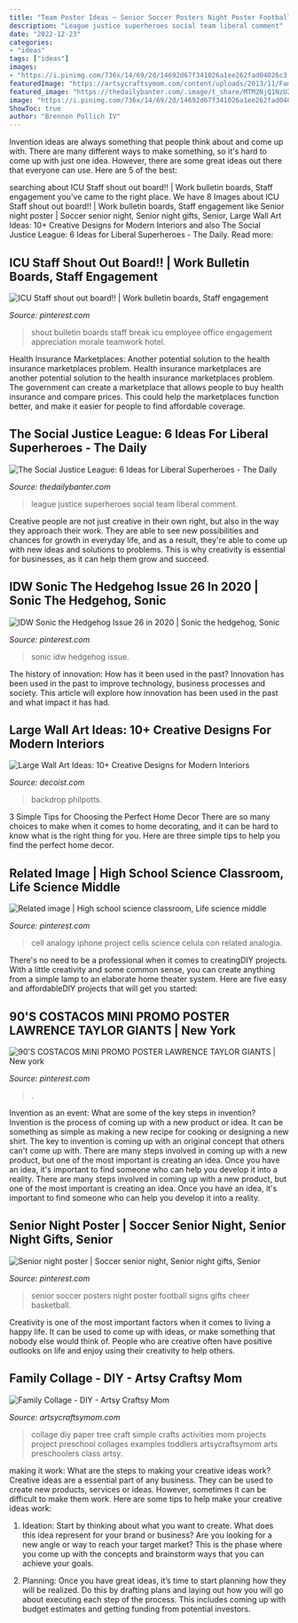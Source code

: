 ```yaml
---
title: "Team Poster Ideas ~ Senior Soccer Posters Night Poster Football Signs Gifts Cheer Basketball"
description: "League justice superheroes social team liberal comment"
date: "2022-12-23"
categories:
- "ideas"
tags: ["ideas"]
images:
- "https://i.pinimg.com/736x/14/69/2d/14692d67f341026a1ee262fad04026c3.jpg"
featuredImage: "https://artsycraftsymom.com/content/uploads/2013/11/Family-Collage-DIY-Craft.jpg"
featured_image: "https://thedailybanter.com/.image/t_share/MTM2NjQ1NzU2NDk2NDU1MjY1/team-justice-league.jpg"
image: "https://i.pinimg.com/736x/14/69/2d/14692d67f341026a1ee262fad04026c3.jpg"
ShowToc: true
author: "Brennon Pollich IV"
---
```



Invention ideas are always something that people think about and come up with. There are many different ways to make something, so it's hard to come up with just one idea. However, there are some great ideas out there that everyone can use. Here are 5 of the best: 

	

		
searching about ICU Staff shout out board!! | Work bulletin boards, Staff engagement you've came to the right place. We have 8 Images about ICU Staff shout out board!! | Work bulletin boards, Staff engagement like Senior night poster | Soccer senior night, Senior night gifts, Senior, Large Wall Art Ideas: 10+ Creative Designs for Modern Interiors and also The Social Justice League: 6 Ideas for Liberal Superheroes - The Daily. Read more:
		
    
## ICU Staff Shout Out Board!! | Work Bulletin Boards, Staff Engagement

<img loading=lazy src="https://i.pinimg.com/736x/a2/53/77/a253775817cc9e963c2223940b8daffa--shout-out.jpg" onerror="this.onerror=null;this.src='https://tse4.mm.bing.net/th?id=OIP.06TT_ZKT6KXgl71VxvtB_QHaFj&amp;pid=15.1';" alt="ICU Staff shout out board!! | Work bulletin boards, Staff engagement">

_Source: pinterest.com_

>shout bulletin boards staff break icu employee office engagement appreciation morale teamwork hotel. 

	

Health Insurance Marketplaces: Another potential solution to the health insurance marketplaces problem.
Health insurance marketplaces are another potential solution to the health insurance marketplaces problem. The government can create a marketplace that allows people to buy health insurance and compare prices. This could help the marketplaces function better, and make it easier for people to find affordable coverage.

    
## The Social Justice League: 6 Ideas For Liberal Superheroes - The Daily

<img loading=lazy src="https://thedailybanter.com/.image/t_share/MTM2NjQ1NzU2NDk2NDU1MjY1/team-justice-league.jpg" onerror="this.onerror=null;this.src='https://tse2.mm.bing.net/th?id=OIP.6rz-rqfDab0P0XOtCff9OwHaFj&amp;pid=15.1';" alt="The Social Justice League: 6 Ideas for Liberal Superheroes - The Daily">

_Source: thedailybanter.com_

>league justice superheroes social team liberal comment. 

	

Creative people are not just creative in their own right, but also in the way they approach their work. They are able to see new possibilities and chances for growth in everyday life, and as a result, they're able to come up with new ideas and solutions to problems. This is why creativity is essential for businesses, as it can help them grow and succeed.

    
## IDW Sonic The Hedgehog Issue 26 In 2020 | Sonic The Hedgehog, Sonic

<img loading=lazy src="https://i.pinimg.com/736x/3e/84/b0/3e84b0d490af876f6ef92f46651133a9.jpg" onerror="this.onerror=null;this.src='https://tse1.mm.bing.net/th?id=OIP.vjwq9Mh2HskLtWOcvgIMVwHaJ3&amp;pid=15.1';" alt="IDW Sonic the Hedgehog Issue 26 in 2020 | Sonic the hedgehog, Sonic">

_Source: pinterest.com_

>sonic idw hedgehog issue. 

	

The history of innovation: How has it been used in the past?
Innovation has been used in the past to improve technology, business processes and society. This article will explore how innovation has been used in the past and what impact it has had.

    
## Large Wall Art Ideas: 10+ Creative Designs For Modern Interiors

<img loading=lazy src="https://cdn.decoist.com/wp-content/uploads/2013/11/Single-large-canvas-to-fill-up-the-backdrop.jpg" onerror="this.onerror=null;this.src='https://tse3.mm.bing.net/th?id=OIP.ksVJtB8D8BINcG1We8cc-QHaIs&amp;pid=15.1';" alt="Large Wall Art Ideas: 10+ Creative Designs for Modern Interiors">

_Source: decoist.com_

>backdrop philpotts. 

	

3 Simple Tips for Choosing the Perfect Home Decor
There are so many choices to make when it comes to home decorating, and it can be hard to know what is the right thing for you. Here are three simple tips to help you find the perfect home decor.

    
## Related Image | High School Science Classroom, Life Science Middle

<img loading=lazy src="https://i.pinimg.com/736x/14/69/2d/14692d67f341026a1ee262fad04026c3.jpg" onerror="this.onerror=null;this.src='https://tse2.mm.bing.net/th?id=OIP.WYrd50G66dqyRAeEDIxw3QHaJ3&amp;pid=15.1';" alt="Related image | High school science classroom, Life science middle">

_Source: pinterest.com_

>cell analogy iphone project cells science celula con related analogia. 

	

There's no need to be a professional when it comes to creatingDIY projects. With a little creativity and some common sense, you can create anything from a simple lamp to an elaborate home theater system. Here are five easy and affordableDIY projects that will get you started: 

    
## 90&#039;S COSTACOS MINI PROMO POSTER LAWRENCE TAYLOR GIANTS | New York

<img loading=lazy src="https://i.pinimg.com/736x/31/fc/48/31fc485d8139fe079976c0a3df59922c--giants-football-football-players.jpg" onerror="this.onerror=null;this.src='https://tse3.mm.bing.net/th?id=OIP.AZ45_DiY3s7WywJvI3a3gQHaKx&amp;pid=15.1';" alt="90&#039;S COSTACOS MINI PROMO POSTER LAWRENCE TAYLOR GIANTS | New york">

_Source: pinterest.com_

>. 

	

Invention as an event: What are some of the key steps in invention?
Invention is the process of coming up with a new product or idea. It can be something as simple as making a new recipe for cooking or designing a new shirt. The key to invention is coming up with an original concept that others can't come up with. There are many steps involved in coming up with a new product, but one of the most important is creating an idea. Once you have an idea, it's important to find someone who can help you develop it into a reality. There are many steps involved in coming up with a new product, but one of the most important is creating an idea. Once you have an idea, it's important to find someone who can help you develop it into a reality.

    
## Senior Night Poster | Soccer Senior Night, Senior Night Gifts, Senior

<img loading=lazy src="https://i.pinimg.com/736x/ba/3d/fe/ba3dfe26bda87d49693e4fa1fe1273e6--football--football-baby.jpg" onerror="this.onerror=null;this.src='https://tse2.mm.bing.net/th?id=OIP.NCqmluFGuoc1sv8tJlb3wAHaJ4&amp;pid=15.1';" alt="Senior night poster | Soccer senior night, Senior night gifts, Senior">

_Source: pinterest.com_

>senior soccer posters night poster football signs gifts cheer basketball. 

	

Creativity is one of the most important factors when it comes to living a happy life. It can be used to come up with ideas, or make something that nobody else would think of. People who are creative often have positive outlooks on life and enjoy using their creativity to help others.

    
## Family Collage - DIY - Artsy Craftsy Mom

<img loading=lazy src="https://artsycraftsymom.com/content/uploads/2013/11/Family-Collage-DIY-Craft.jpg" onerror="this.onerror=null;this.src='https://tse2.mm.bing.net/th?id=OIP.UFI1jif4GFgIXHWkr0-LdAAAAA&amp;pid=15.1';" alt="Family Collage - DIY - Artsy Craftsy Mom">

_Source: artsycraftsymom.com_

>collage diy paper tree craft simple crafts activities mom projects project preschool collages examples toddlers artsycraftsymom arts preschoolers class artsy. 

	

making it work: What are the steps to making your creative ideas work?
Creative ideas are a essential part of any business. They can be used to create new products, services or ideas. However, sometimes it can be difficult to make them work. Here are some tips to help make your creative ideas work:
1. Ideation: Start by thinking about what you want to create. What does this idea represent for your brand or business? Are you looking for a new angle or way to reach your target market? This is the phase where you come up with the concepts and brainstorm ways that you can achieve your goals.

2. Planning: Once you have great ideas, it’s time to start planning how they will be realized. Do this by drafting plans and laying out how you will go about executing each step of the process. This includes coming up with budget estimates and getting funding from potential investors.


